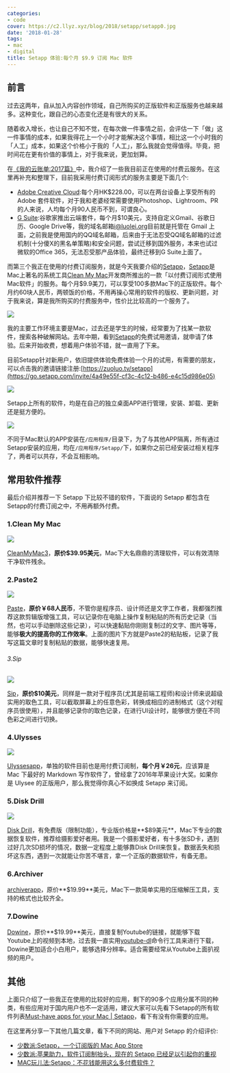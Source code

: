 ```yaml
---
categories:
- code
cover: https://c2.llyz.xyz/blog/2018/setapp/setapp0.jpg
date: '2018-01-28'
tags:
- mac
- digital
title: Setapp 体验:每个月 $9.9 订阅 Mac 软件
---
```


## 前言

过去这两年，自从加入内容创作领域，自己所购买的正版软件和正版服务也越来越多。这种变化，跟自己的心态变化还是有很大的关系。

随着收入增长，也让自己不知不觉，在每次做一件事情之前，会评估一下「做」这一件事情的成本，如果我得花上一个小时才能解决这个事情，相比这一个小时我的「人工」成本，如果这个价格小于我的「人工」，那么我就会觉得值得。毕竟，把时间花在更有价值的事情上，对于我来说，更加划算。

在[《我的云账单:2017篇》](https://luolei.org/how-much-i-spend-on-cloud-monthly-2017/)中，我介绍了一些我目前正在使用的付费云服务。在这里再补充和整理下，目前我采用付费订阅形式的服务主要是下面几个:

- [Adobe Creative Cloud](https://www.adobe.com/hk_zh/creativecloud.html):每个月HK$228.00，可以在两台设备上享受所有的 Adobe 套件软件，对于我和老婆经常需要使用Photoshop、Lightroom、PR的人来说，人均每个月90人民币不到，可谓良心。
- [G Suite](https://gsuite.google.com/index.html):谷歌家推出云端套件，每个月$10美元，支持自定义Gmail、谷歌日历、Google Drive等，我的域名邮箱[i@luolei.org](mailto:i@luolei.org)目前就是托管在 Gmail 上面，之前我是使用国内的QQ域名邮箱，后来由于无法忍受QQ域名邮箱的过滤机制(十分傻X的黑名单策略)和安全问题，尝试迁移到国外服务，本来也试过微软的Office 365，无法忍受那产品体验，最终迁移到G Suite上面了。

而第三个我正在使用的付费订阅服务，就是今天我要介绍的[Setapp](https://go.setapp.com/invite/4a49e55f-cf3c-4c12-b486-e4c15d986e05)，[Setapp](ttps://go.setapp.com/invite/4a49e55f-cf3c-4c12-b486-e4c15d986e05)是Mac上著名的系统工具[Clean My Mac](https://cleanmymac.com/)开发商所推出的一款「以付费订阅形式使用Mac软件」的服务。每个月$9.9美刀，可以享受100多款Mac下的正版软件。每个月约60块人民币，两顿饭的价格，不用再操心常用的软件的版权、更新问题，对于我来说，算是我所购买的付费服务中，性价比比较高的一个服务了。

![](https://c2.llyz.xyz/blog/2018/setapp/setapp1.jpg)

我的主要工作环境主要是Mac，过去还是学生的时候，经常要为了找某一款软件，搜索各种破解网站。去年中期，看到[Setapp](https://go.setapp.com/invite/4a49e55f-cf3c-4c12-b486-e4c15d986e05)的免费试用邀请，就申请了体验。后来开始收费，想着用户体验不错，就一直用了下来。

目前Setapp针对新用户，依旧提供体验免费体验一个月的试用，有需要的朋友，可以点击我的邀请链接注册:[https://zuoluo.tv/setapp](https://go.setapp.com/invite/4a49e55f-cf3c-4c12-b486-e4c15d986e05)

![](https://c2.llyz.xyz/blog/2018/setapp/setapp2.jpg)

Setapp上所有的软件，均是在自己的独立桌面APP进行管理，安装、卸载、更新还是挺方便的。

![](https://c2.llyz.xyz/blog/2018/setapp/setapp3.jpg)

不同于Mac默认的APP安装在`/应用程序/`目录下，为了与其他APP隔离，所有通过Setapp安装的应用，均在`/应用程序/Setapp/`下，如果你之前已经安装过相关程序了，两者可以共存，不会互相影响。

## 常用软件推荐

最后介绍并推荐一下 Setapp 下比较不错的软件，下面说的 Setapp 都包含在Setapp的付费订阅之中，不用再额外付费。

### 1.Clean My Mac

![](https://c2.llyz.xyz/blog/2018/setapp/setapp6.jpg)

[CleanMyMac3](https://cleanmymac.com/)，**原价$39.95美元**，Mac下大名鼎鼎的清理软件，可以有效清除干净软件残余。

### 2.Paste2

![](https://c2.llyz.xyz/blog/2018/setapp/setapp4.jpg)

[Paste](https://pasteapp.me/)，**原价￥68人民币**，不管你是程序员、设计师还是文字工作者，我都强烈推荐这款剪辑版增强工具，可以记录你在电脑上操作复制粘贴的所有历史记录（当然，也可以手动删除这些记录），可以快速黏贴你刚刚复制过的文字、图片等等，能够**极大的提高你的工作效率**。上面的图片下方就是Paste2的粘贴板，记录了我写这篇文章时复制粘贴的数据，能够快速复用。

###### 3.Sip

![](https://c2.llyz.xyz/blog/2018/setapp/setapp5.jpg)

[Sip](https://sipapp.io/)，**原价$10美元**，同样是一款对于程序员(尤其是前端工程师)和设计师来说超级实用的取色工具，可以截取屏幕上的任意色彩，转换成相应的进制格式（这个对程序员很使用），并且能够记录你的取色记录，在进行UI设计时，能够很方便在不同色彩之间进行切换。

### 4.Ulysses

![](https://c2.llyz.xyz/blog/2018/setapp/setapp7.jpg)

[Ulyssesapp](https://ulyssesapp.com/)，单独的软件目前也是用付费订阅制，**每个月￥26元**，应该算是 Mac 下最好的 Markdown 写作软件了，曾经拿了2016年苹果设计大奖。如果你是 Ulysee 的正版用户，那么我觉得你真心不如换成 Setapp 来订阅。

### 5.Disk Drill

![](https://c2.llyz.xyz/blog/2018/setapp/setapp8.jpg)

[Disk Drill](https://www.cleverfiles.com/cn/)，有免费版（限制功能），专业版价格是**$89美元**，Mac下专业的数据恢复软件，推荐给摄影爱好者用。我是一个摄影爱好者，有十多张SD卡，遇到过好几次SD损坏的情况，数据一定程度上能够靠Disk Drill来恢复。数据丢失和损坏这东西，遇到一次就能让你苦不堪言，拿一个正版的数据软件，有备无患。

### 6.Archiver

[archiverapp](https://archiverapp.com/)，原价**$19.99**美元，Mac下一款简单实用的压缩解压工具，支持的格式也比较齐全。

### 7.Dowine

[Dowine](https://software.charliemonroe.net/downie.php)，原价**$19.99**美元，直接复制Youtube的链接，就能够下载Youtube上的视频到本地，过去我一直实用[youtube-dl](https://rg3.github.io/youtube-dl/)命令行工具来进行下载，Dowine更加适合小白用户，能够选择分辨率。适合需要经常从Youtube上面扒视频的用户。

## 其他

上面只介绍了一些我正在使用的比较好的应用，剩下的90多个应用分属不同的种类，有些应用对于国内用户也不一定适用，建议大家可以先看下Setapp的所有软件列表[Must-have apps for your Mac | Setapp](https://setapp.com/apps)，看下有没有你需要的应用。

在这里再分享一下其他几篇文章，看下不同的网站、用户对 Setapp 的介绍评价:

- [少数派:Setapp，一个订阅版的 Mac App Store](https://sspai.com/post/36477)
- [少数派:苹果助力，软件订阅制抬头，现在的 Setapp 已经足以引起你的重视](https://sspai.com/post/40562)
- [MAC玩儿法:Setapp：不花钱能用这么多付费软件？](https://www.waerfa.com/setapp-review)
